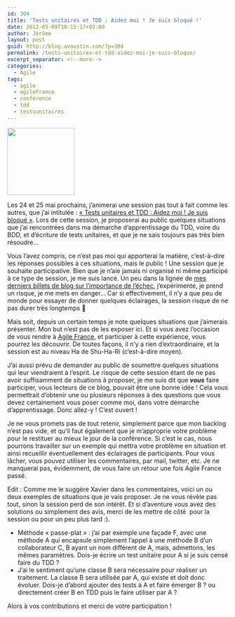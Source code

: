 ```yaml
---
id: 304
title: 'Tests unitaires et TDD : Aidez moi ! Je suis bloqué !'
date: 2012-05-09T10:15:17+02:00
author: Jérôme
layout: post
guid: http://blog.avoustin.com/?p=304
permalink: /tests-unitaires-et-tdd-aidez-moi-je-suis-bloque/
excerpt_separator: <!--more-->
categories:
  - Agile
tags:
  - agile
  - agileFrance
  - conférence
  - tdd
  - testsunitaires
---
```


<img class="alignleft" title="Logo Agile France" src="https://2012.conf.agile-france.org/conf.agile-france.org/wp-content/themes/twentyeleven-agilefrance/images/AgileFranceConference2012-logo.png" alt="" width="153" height="153" />

Les 24 et 25 mai prochains, j&rsquo;animerai une session pas tout à fait comme les autres, que j&rsquo;ai intitulée : <a title="Session Agile France" href="http://2012.conf.agile-france.org/conf.agile-france.org/index260f.html?speakers=tests-unitaires-et-tdd-je-suis-bloque-aidez-moi" target="_blank">« Tests unitaires et TDD : Aidez moi ! Je suis bloqué »</a>. Lors de cette session, je proposerai au public quelques situations que j&rsquo;ai rencontrées dans ma démarche d&rsquo;apprentissage du TDD, voire du BDD, et d&rsquo;écriture de tests unitaires, et que je ne sais toujours pas très bien résoudre&#8230;<!--more-->


Vous l&rsquo;avez compris, ce n&rsquo;est pas moi qui apporterai la matière, c&rsquo;est-à-dire les réponses possibles à ces situations, mais le public ! Une session que je souhaite participative. Bien que je n&rsquo;aie jamais ni organisé ni même participé à ce type de session, je me suis lancé. Un peu dans la lignée de <a title="Le seul échec, c’est celui de ne pas apprendre" href="{{ site.baseurl }}/le-seul-echec-cest-celui-de-ne-pas-apprendre/" target="_blank">mes derniers billets de blog sur l&rsquo;importance de l&rsquo;échec</a>, j&rsquo;expérimente, je prend un risque, je me mets en danger&#8230; Car si effectivement, il n&rsquo;y a que peu de monde pour essayer de donner quelques éclairages, la session risque de ne pas durer très longtemps 🙂

Mais soit, depuis un certain temps je note quelques situations que j&rsquo;aimerais présenter. Mon but n&rsquo;est pas de les exposer ici. Et si vous avez l&rsquo;occasion de vous rendre à <a title="Agile France" href="http://conf.agile-france.org" target="_blank">Agile France</a>, et participer à cette expérience, vous pourrez les découvrir. De toutes façons, il n&rsquo;y a rien d&rsquo;extraordinaire, et la session est au niveau Ha de Shu-Ha-Ri (c&rsquo;est-à-dire moyen).

J&rsquo;ai aussi prévu de demander au public de soumettre quelques situations qui leur viendraient à l&rsquo;esprit. Le risque de cette session étant de ne pas avoir suffisamment de situations à proposer, je me suis dit que _**vous**_ faire participer, vous lecteurs de ce blog, pouvait être une bonne idée ! Cela vous permettrait d&rsquo;obtenir une ou plusieurs réponses à des questions que vous devez certainement vous poser comme moi, dans votre démarche d&rsquo;apprentissage. Donc allez-y ! C&rsquo;est ouvert !

Je ne vous promets pas de tout retenir, simplement parce que mon backlog n&rsquo;est pas vide, et qu&rsquo;il faut également que je m&rsquo;approprie votre problème pour le restituer au mieux le jour de la conférence. Si c&rsquo;est le cas, nous pourrons travailler sur un exemple qui mettra votre problème en situation et ainsi recueillir éventuellement des éclairages de participants. Pour vous lâcher, vous pouvez utiliser les commentaires, par mail, twitter, etc. Je ne manquerai pas, évidemment, de vous faire un retour une fois Agile France passé.

Edit : Comme me le suggère Xavier dans les commentaires, voici un ou deux exemples de situations que je vais proposer. Je ne vous révèle pas tout, sinon la session perd de son intérêt. Et si d&rsquo;aventure vous avez des solutions ou simplement des avis, merci de les mettre de côté  pour la session ou pour un peu plus tard :).

  * Méthode « passe-plat » : j&rsquo;ai par exemple une façade F, avec une méthode A qui encapsule simplement l&rsquo;appel à une méthode B d&rsquo;un collaborateur C, B ayant un nom différent de A, mais, admettons, les mêmes paramètres. Dois-je écrire un test unitaire pour A si je suis censé faire du TDD ?
  * J&rsquo;ai le sentiment qu&rsquo;une classe B sera nécessaire pour réaliser un traitement. La classe B sera utilisée par A, qui existe et doit donc évoluer. Dois-je d&rsquo;abord ajouter des tests à A et faire émerger B ? ou directement créer B en TDD puis le faire utiliser par A ?

Alors à vos contributions et merci de votre participation !

